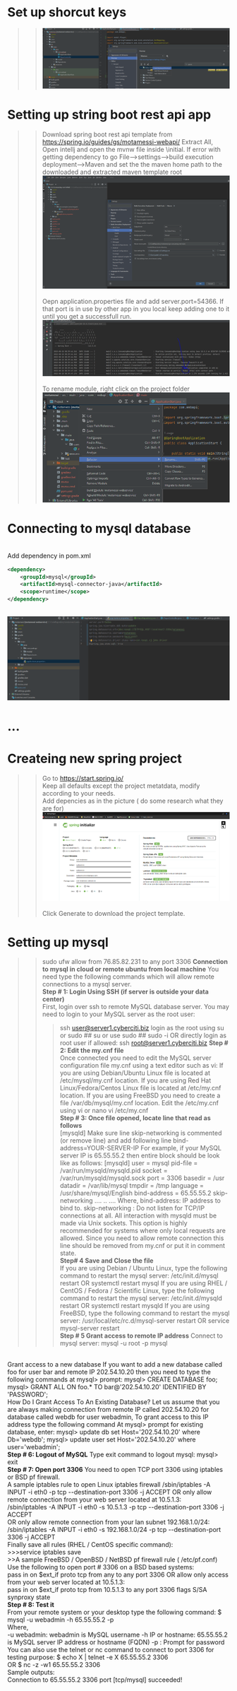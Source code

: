 # Set up shorcut keys
>> ![](20220819054657.png)  
# Setting up string boot rest api app
>>Download spring boot rest api template from https://spring.io/guides/gs/motamessi-webapi/
Extract All, Open intellj and open the mvnw file inside \initial.
If error with getting dependency to go File-->settings-->build execution deployment-->Maven and set the the maven home path to the downloaded and extracted maven template root <br>
![](20220818083411.png)  
<br>Oepn application.properties file and add server.port=54366. If that port is in use by other app in you local keep adding one to it until you get a successfull run.
<br>![](20220818084242.png)  
<br>To rename module, right click on the project folder
<br>![](20220818092000.png)  

# Connecting to mysql database
<br> Add dependency in pom.xml
```xml
<dependency>
    <groupId>mysql</groupId>
    <artifactId>mysql-connector-java</artifactId>
    <scope>runtime</scope>
</dependency>
```
<br>![](20220819062512.png)  
# ...

# Createing new spring project
>> Go to https://start.spring.io/
<br> Keep all defaults except the project metatdata, modify according to your needs.
<br> Add depencies as in the picture ( do some research what they are for)
<br>![](20220820051155.png)  
<br>Click Generate to download the project template.

# Setting up mysql
>>sudo ufw allow from 76.85.82.231 to any port 3306
<strong>Connection to mysql in cloud or remote ubuntu from local machine</Strong>
You need type the following commands which will allow remote connections to a mysql server.<br>
<strong>Step # 1: Login Using SSH (if server is outside your data center)</strong><br>
First, login over ssh to remote MySQL database server. You may need to login to your MySQL server as the root user:
>>>ssh user@server1.cyberciti.biz
login as the root using su or sudo ##
su
or use sudo  ##
sudo -i
OR directly login as root user if allowed:
ssh root@server1.cyberciti.biz
>><strong>Step # 2: Edit the my.cnf file</Strong><br>
Once connected you need to edit the MySQL server configuration file my.cnf using a text editor such as vi:
If you are using Debian/Ubuntu Linux file is located at /etc/mysql/my.cnf location.
If you are using Red Hat Linux/Fedora/Centos Linux file is located at /etc/my.cnf location.
If you are using FreeBSD you need to create a file /var/db/mysql/my.cnf location.
Edit the /etc/my.cnf using vi or nano
vi /etc/my.cnf
<Br><strong>
Step # 3: Once file opened, locate line that read as follows</Strong><br>
[mysqld] 
Make sure line skip-networking is commented (or remove line) and add following line
>>>bind-address=YOUR-SERVER-IP
For example, if your MySQL server IP is 65.55.55.2 then entire block should be look like as follows:
[mysqld]
user            = mysql
pid-file        = /var/run/mysqld/mysqld.pid
socket          = /var/run/mysqld/mysqld.sock
port            = 3306
basedir         = /usr
datadir         = /var/lib/mysql
tmpdir          = /tmp
language        = /usr/share/mysql/English
bind-address    = 65.55.55.2
>>skip-networking
....
..
....
Where,
bind-address: IP address to bind to.
skip-networking : Do not listen for TCP/IP connections at all. All interaction with mysqld must be made via Unix sockets. This option is highly recommended for systems where only local requests are allowed. Since you need to allow remote connection this line should be removed from my.cnf or put it in comment state.
<br><strong>
Step# 4 Save and Close the file</Strong><br>
If you are using Debian / Ubuntu Linux, type the following command to restart the mysql server:
 /etc/init.d/mysql restart
OR
 systemctl restart mysql
If you are using RHEL / CentOS / Fedora / Scientific Linux, type the following command to restart the mysql server:
/etc/init.d/mysqld restart
OR
 systemctl restart mysqld
If you are using FreeBSD, type the following command to restart the mysql server:
 /usr/local/etc/rc.d/mysql-server restart
OR
 service mysql-server restart<br>
<Strong>Step # 5 Grant access to remote IP address</Strong>
Connect to mysql server:
 mysql -u root -p mysql
<br>
Grant access to a new database
If you want to add a new database called foo for user bar and remote IP 202.54.10.20 then you need to type the following commands at mysql> prompt:
mysql> CREATE DATABASE foo;
mysql> GRANT ALL ON foo.* TO bar@'202.54.10.20' IDENTIFIED BY 'PASSWORD';<br>
How Do I Grant Access To An Existing Database?
Let us assume that you are always making connection from remote IP called 202.54.10.20 for database called webdb for user webadmin, To grant access to this IP address type the following command At mysql> prompt for existing database, enter:
mysql> update db set Host='202.54.10.20' where Db='webdb';
mysql> update user set Host='202.54.10.20' where user='webadmin';<br>
<Strong>Step # 6: Logout of MySQL</Strong>
Type exit command to logout mysql:
mysql> exit<br>
<Strong>Step # 7: Open port 3306</Strong>
You need to open TCP port 3306 using iptables or BSD pf firewall.<br>
A sample iptables rule to open Linux iptables firewall
/sbin/iptables -A INPUT -i eth0 -p tcp --destination-port 3306 -j ACCEPT
OR only allow remote connection from your web server located at 10.5.1.3:<br>
/sbin/iptables -A INPUT -i eth0 -s 10.5.1.3 -p tcp --destination-port 3306 -j ACCEPT<br>
OR only allow remote connection from your lan subnet 192.168.1.0/24:<br>
/sbin/iptables -A INPUT -i eth0 -s 192.168.1.0/24 -p tcp --destination-port 3306 -j ACCEPT<br>
Finally save all rules (RHEL / CentOS specific command):<br>
>>>service iptables save<br>
>>A sample FreeBSD / OpenBSD / NetBSD pf firewall rule ( /etc/pf.conf)
Use the following to open port # 3306 on a BSD based systems:<br>
pass in on $ext_if proto tcp from any to any port 3306
OR allow only access from your web server located at 10.5.1.3:<br>
pass in on $ext_if proto tcp from 10.5.1.3 to any port 3306  flags S/SA synproxy state
<br><strong>Step # 8: Test it</strong><br>
From your remote system or your desktop type the following command:
$ mysql -u webadmin -h 65.55.55.2 -p<br>
Where,<br>
-u webadmin: webadmin is MySQL username
-h IP or hostname: 65.55.55.2 is MySQL server IP address or hostname (FQDN)
-p : Prompt for password
You can also use the telnet or nc command to connect to port 3306 for testing purpose:
$ echo X | telnet -e X 65.55.55.2 3306<br>
OR
$ nc -z -w1 65.55.55.2 3306<br>
Sample outputs:<br>
Connection to 65.55.55.2 3306 port [tcp/mysql] succeeded!<br>
